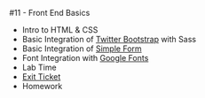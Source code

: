 #11 - Front End Basics 

* Intro to HTML & CSS 
* Basic Integration of [Twitter Bootstrap](http://getbootstrap.com/) with Sass
* Basic Integration of [Simple Form](https://github.com/plataformatec/simple_form)
* Font Integration with [Google Fonts](https://www.google.com/fonts)
* Lab Time
* [Exit Ticket](https://docs.google.com/a/generalassemb.ly/forms/d/1y77yysiZWxAal3vm5-TFqlmRRr5nH9RODdhHnEZiIZ8/viewform)
* Homework 